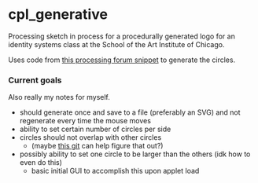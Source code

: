 # cpl_generative
Processing sketch in process for a procedurally generated logo for an identity systems class at the School of the Art Institute of Chicago.

Uses code from [this processing forum snippet](https://forum.processing.org/one/topic/filling-a-shape-with-other-shapes.html) to generate the circles.

### Current goals
Also really my notes for myself.

 - should generate once and save to a file (preferably an SVG) and not regenerate every time the mouse moves
 - ability to set certain number of circles per side
 - circles should not overlap with other circles
   - (maybe [this git](https://github.com/martymcguire/ThingiverseCollage/blob/master/ThingiverseCollage.pde) can help figure that out?)
 - possibly ability to set one circle to be larger than the others (idk how to even do this)
   - basic initial GUI to accomplish this upon applet load
